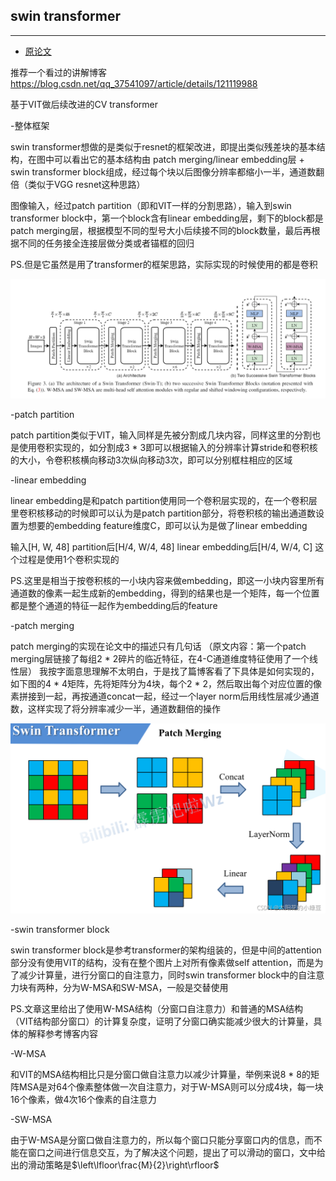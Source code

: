 ## swin transformer
***

- [原论文]([https://github.com/wmhwmh521/reading-paper/blob/main/paper/VIT/5VIT.pdf](https://github.com/wmhwmh521/reading-paper/blob/main/paper/swin%20transformer/6swin%20transformer.pdf))

推荐一个看过的讲解博客
https://blog.csdn.net/qq_37541097/article/details/121119988


基于VIT做后续改进的CV transformer

-整体框架

swin transformer想做的是类似于resnet的框架改进，即提出类似残差块的基本结构，在图中可以看出它的基本结构由 patch merging/linear embedding层 + swin transformer block组成，经过每个块以后图像分辨率都缩小一半，通道数翻倍（类似于VGG resnet这种思路）

图像输入，经过patch partition（即和VIT一样的分割思路），输入到swin transformer block中，第一个block含有linear embedding层，剩下的block都是patch merging层，根据模型不同的型号大小后续接不同的block数量，最后再根据不同的任务接全连接层做分类或者锚框的回归

PS.但是它虽然是用了transformer的框架思路，实际实现的时候使用的都是卷积

![image](https://github.com/wmhwmh521/reading-paper/blob/main/paper/swin%20transformer/1.png)

-patch partition

patch partition类似于VIT，输入同样是先被分割成几块内容，同样这里的分割也是使用卷积实现的，如分割成3 * 3即可以根据输入的分辨率计算stride和卷积核的大小，令卷积核横向移动3次纵向移动3次，即可以分别框柱相应的区域

-linear embedding

linear embedding是和patch partition使用同一个卷积层实现的，在一个卷积层里卷积核移动的时候即可以认为是patch partition部分，将卷积核的输出通道数设置为想要的embedding feature维度C，即可以认为是做了linear embedding

输入[H, W, 48]   partition后[H/4, W/4, 48]   linear embedding后[H/4, W/4, C]  这个过程是使用1个卷积实现的

PS.这里是相当于按卷积核的一小块内容来做embedding，即这一小块内容里所有通道数的像素一起生成新的embedding，得到的结果也是一个矩阵，每一个位置都是整个通道的特征一起作为embedding后的feature

-patch merging

patch merging的实现在论文中的描述只有几句话
（原文内容：第一个patch merging层链接了每组2 * 2碎片的临近特征，在4-C通道维度特征使用了一个线性层）
我按字面意思理解不太明白，于是找了篇博客看了下具体是如何实现的，如下图的4 * 4矩阵，先将矩阵分为4块，每个2 * 2，然后取出每个对应位置的像素拼接到一起，再按通道concat一起，经过一个layer norm后用线性层减少通道数，这样实现了将分辨率减少一半，通道数翻倍的操作

![image](https://github.com/wmhwmh521/reading-paper/blob/main/paper/swin%20transformer/2.png)

-swin transformer block

swin transformer block是参考transformer的架构组装的，但是中间的attention部分没有使用VIT的结构，没有在整个图片上对所有像素做self attention，而是为了减少计算量，进行分窗口的自注意力，同时swin transformer block中的自注意力块有两种，分为W-MSA和SW-MSA，一般是交替使用

PS.文章这里给出了使用W-MSA结构（分窗口自注意力）和普通的MSA结构（VIT结构部分窗口）的计算复杂度，证明了分窗口确实能减少很大的计算量，具体的解释参考博客内容

-W-MSA

和VIT的MSA结构相比只是分窗口做自注意力以减少计算量，举例来说8 * 8的矩阵MSA是对64个像素整体做一次自注意力，对于W-MSA则可以分成4块，每一块16个像素，做4次16个像素的自注意力

-SW-MSA

由于W-MSA是分窗口做自注意力的，所以每个窗口只能分享窗口内的信息，而不能在窗口之间进行信息交互，为了解决这个问题，提出了可以滑动的窗口，文中给出的滑动策略是$\left\lfloor\frac{M}{2}\right\rfloor$
